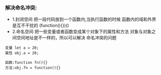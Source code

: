 ### 解决命名冲突:
- 1.封闭空间
	     把一段代码放到一个函数内,当执行函数的时候
	     函数内的域和外界是互不干扰的
	     (function(){})()
- 2.命名空间
       把一些变量或者函数变成某个对象下的属性和方法
         对象与对象之间空间地址是不一样的，所以可以解决
         命名冲突的问题
```
变量 let a = 20;
属性 obj.a = 20;

函数:function fn(){}
方法:obj.fn = function(){}                    
```